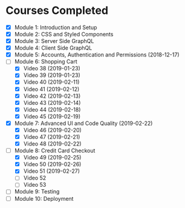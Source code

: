 # Courses Completed

- [x] Module 1: Introduction and Setup
- [x] Module 2: CSS and Styled Components
- [x] Module 3: Server Side GraphQL
- [x] Module 4: Client Side GraphQL
- [x] Module 5: Accounts, Authentication and Permissions (2018-12-17)
- [ ] Module 6: Shopping Cart
  - [x] Video 38 (2019-01-23)
  - [x] Video 39 (2019-01-23)
  - [x] Video 40 (2019-02-11)
  - [x] Video 41 (2019-02-12)
  - [x] Video 42 (2019-02-13)
  - [x] Video 43 (2019-02-14)
  - [x] Video 44 (2019-02-18)
  - [x] Video 45 (2019-02-19)
- [x] Module 7: Advanced UI and Code Quality (2019-02-22)
  - [x] Video 46 (2019-02-20)
  - [x] Video 47 (2019-02-21)
  - [x] Video 48 (2019-02-22)
- [ ] Module 8: Credit Card Checkout
  - [x] Video 49 (2019-02-25)
  - [x] Video 50 (2019-02-26)
  - [x] Video 51 (2019-02-27)
  - [ ] Video 52
  - [ ] Video 53
- [ ] Module 9: Testing
- [ ] Module 10: Deployment

